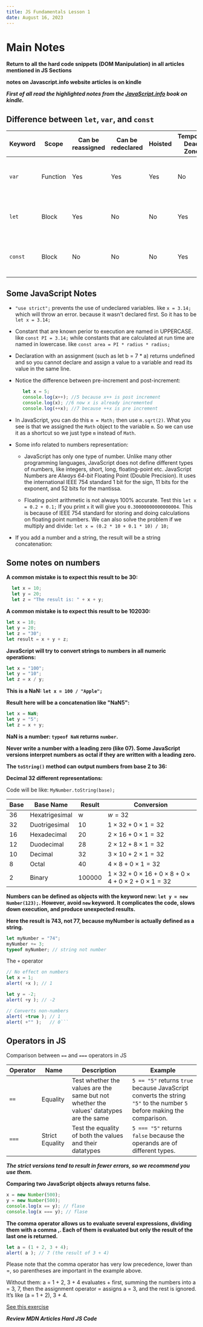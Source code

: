 ```yaml
---
title: JS Fundamentals Lesson 1
date: August 16, 2023
---
```


# Main Notes

**Return to all the hard code snippets (DOM Manipulation) in all articles mentioned in JS Sections**

**notes on Javascript.info website articles is on kindle**

***First of all read the highlighted notes from the [JavaScript.info](https://JavaScript.info) book on kindle.***

## Difference between `let`, `var`, and `const`

| Keyword | Scope | Can be reassigned | Can be redeclared | Hoisted | Temporal Dead Zone | Advantages | Disadvantages |
| -- | -- | --- | --- | -- | --- | ---- | ------ |
| `var`   | Function | Yes | Yes | Yes | No | Can be useful for hoisting | Can lead to unexpected behavior due to hoisting and function scope |
| `let`   | Block | Yes | No | No | Yes | Block scoping can prevent variable leakage | Cannot be hoisted, which can lead to reference errors |
| `const` | Block | No | No | No | Yes | Prevents accidental reassignment | Cannot be reassigned, which can be inconvenient in some cases |

## Some JavaScript Notes

- `"use strict";` prevents the use of undeclared variables. like `x = 3.14;` which will throw an error. because it wasn't declared first. So it has to be `let x = 3.14;`

- Constant that are known perior to execution are named in UPPERCASE. like `const PI = 3.14;` while constants that are calculated at run time are named in lowercase. like `const area = PI * radius * radius;`

- Declaration with an assignment (such as let b = 7 * a) returns undefined and so you cannot declare and assign a value to a variable and read its value in the same line.

- Notice the difference between pre-increment and post-increment:

```javascript
      let x = 5;
      console.log(x++); //5 because x++ is post increment
      console.log(x); //6 now x is already incremented
      console.log(++x); //7 because ++x is pre increment
```

- In JavaScript, you can do this `m = Math;` then use `m.sqrt(2)`. What you see is that we assigned the `Math` object to the variable `m`. So we can use it as a shortcut so we just type `m` instead of `Math`.

- Some info related to numbers representation:
  - JavaScript has only one type of number. Unlike many other programming languages, JavaScript does not define different types of numbers, like integers, short, long, floating-point etc. JavaScript Numbers are *Always 64-bit* Floating Point (Double Precision). It uses the international IEEE 754 standard 1 bit for the sign, 11 bits for the exponent, and 52 bits for the mantissa.

  - Floating point arithmetic is not always 100% accurate. Test this `let x = 0.2 + 0.1;` If you print `x` it will give you `0.30000000000000004`. This is because of IEEE 754 standard for storing and doing calculations on floating point numbers. We can also solve the problem if we multiply and divide: `let x = (0.2 * 10 + 0.1 * 10) / 10;`

- If you add a number and a string, the result will be a string concatenation:

## Some notes on numbers

**A common mistake is to expect this result to be 30:**

```javascript
  let x = 10;
  let y = 20;
  let z = "The result is: " + x + y;
```

**A common mistake is to expect this result to be 102030:**

```javascript
let x = 10;
let y = 20;
let z = "30";
let result = x + y + z;
```

**JavaScript will try to convert strings to numbers in all numeric operations:**

```javascript
let x = "100";
let y = "10";
let z = x / y;
```

**This is a NaN: `let x = 100 / "Apple";`**

**Result here will be a concatenation like "NaN5":**

```javascript
let x = NaN;
let y = "5";
let z = x + y;
```

**NaN is a number: `typeof NaN` returns `number`.**

**Never write a number with a leading zero (like 07). Some JavaScript versions interpret numbers as octal if they are written with a leading zero.**

**The `toString()` method can output numbers from base 2 to 36:**

**Decimal 32 different representations:**

Code will be like: `MyNumber.toString(base);`

| Base | Base Name | Result | Conversion |
| --- | --- | --- | ---------- |
| 36   | Hexatrigesimal   | w     | $w = 32$   |
| 32   | Duotrigesimal   |  10    | $1 \times 32 + 0 \times 1 = 32$ |
| 16   | Hexadecimal   | 20     | $2 \times 16 + 0 \times 1 = 32$ |
| 12   | Duodecimal   | 28     | $2 \times 12 + 8 \times 1 = 32$ |
| 10   | Decimal   | 32     | $3 \times 10 + 2 \times 1 = 32$ |
| 8    | Octal    | 40     | $4 \times 8 + 0 \times 1 = 32$ |
| 2    | Binary    | 100000     | $1 \times 32 + 0 \times 16 + 0 \times 8 + 0 \times 4 + 0 \times 2 + 0 \times 1 = 32$ |

**Numbers can be defined as objects with the keyword new: `let y = new Number(123);`. However, avoid `new` keyword. It complicates the code, slows down execution, and produce unexpected results.**

**Here the result is 743, not 77, because myNumber is actually defined as a string.**

```javascript
let myNumber = "74";
myNumber += 3;
typeof myNumber; // string not number
```

The `+` operator

```javascript
// No effect on numbers
let x = 1;
alert( +x ); // 1

let y = -2;
alert( +y ); // -2

// Converts non-numbers
alert( +true ); // 1
alert( +"" );   // 0```
```

## Operators in JS

Comparison between `==` and `===` operators in JS

| Operator | Name | Description | Example |
| -- | --- | -------- | -------- |
| `==` | Equality | Test whether the values are the same but not whether the values' datatypes are the same | `5 == "5"` returns `true` because JavaScript converts the string `"5"` to the number `5` before making the comparison. |
| `===` | Strict Equality | Test the equality of both the values and their datatypes | `5 === "5"` returns `false` because the operands are of different types. |

***The strict versions tend to result in fewer errors, so we recommend you use them.***

**Comparing two JavaScript objects always returns false.**

```javascript
x = new Number(500);
y = new Number(500);
console.log(x == y); // flase
console.log(x === y); // flase
```

**The comma operator allows us to evaluate several expressions, dividing them with a comma ,. Each of them is evaluated but only the result of the last one is returned.**

```javascript
let a = (1 + 2, 3 + 4);
alert( a ); // 7 (the result of 3 + 4)
```

Please note that the comma operator has very low precedence, lower than =, so parentheses are important in the example above.

Without them: a = 1 + 2, 3 + 4 evaluates + first, summing the numbers into a = 3, 7, then the assignment operator = assigns a = 3, and the rest is ignored. It’s like (a = 1 + 2), 3 + 4.

[See this exercise](https://javascript.info/task/primitive-conversions-questions)

***Review MDN Articles Hard JS Code***
